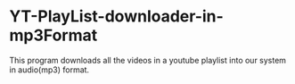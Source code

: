 # YT-PlayList-downloader-in-mp3Format

This program downloads all the videos in a youtube playlist into our system in audio(mp3) format.
